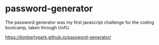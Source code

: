 # password-generator

The password generator was my first javascript challenge for the coding bootcamp, taken through UofU.

https://kimberlypark.github.io/password-generator/